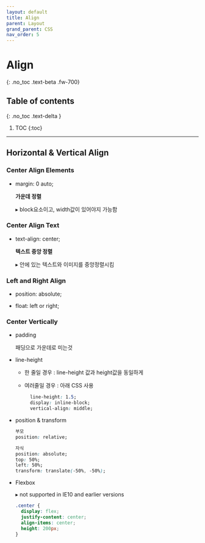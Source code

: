 ```yaml
---
layout: default
title: Align
parent: Layout
grand_parent: CSS
nav_order: 5
---
```


# Align
{: .no_toc .text-beta .fw-700}

## Table of contents
{: .no_toc .text-delta }

1. TOC
{:toc}

---

## Horizontal & Vertical Align

### Center Align Elements

* margin: 0 auto;
    
    **가운데 정렬**
    
    &#9656; block요소이고, width값이 있어야지 가능함
    
### Center Align Text

* text-align: center;

    **텍스트 중앙 정렬**
    
    &#9656; 안에 있는 텍스트와 이미지를 중앙정렬시킴
    
### Left and Right Align

* position: absolute;

* float: left or right;

### Center Vertically

* padding

    패딩으로 가운데로 미는것

* line-height

    * 한 줄일 경우 : line-height 값과 height값을 동일하게
    
    * 여러줄일 경우 : 아래 CSS 사용
    
        ```css
          line-height: 1.5;
          display: inline-block;
          vertical-align: middle;
        ```
        
* position & transform

    ```css
    부모
    position: relative; 
    
    자식 
    position: absolute;
    top: 50%;
    left: 50%;
    transform: translate(-50%, -50%);
    ```

* Flexbox

    &#9656; not supported in IE10 and earlier versions

    ```css
    .center {
      display: flex;
      justify-content: center;
      align-items: center;
      height: 200px;
    }
    ```
    